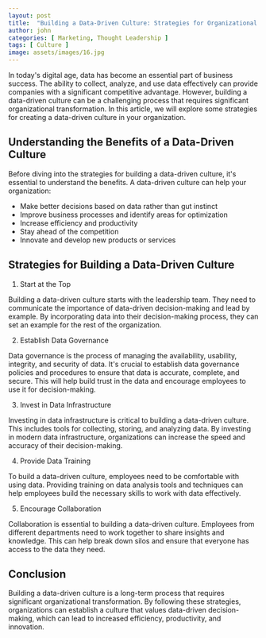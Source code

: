 ```yaml
---
layout: post
title:  "Building a Data-Driven Culture: Strategies for Organizational Transformation"
author: john
categories: [ Marketing, Thought Leadership ]
tags: [ Culture ]
image: assets/images/16.jpg
---
```

 
In today's digital age, data has become an essential part of business success. The ability to collect, analyze, and use data effectively can provide companies with a significant competitive advantage. However, building a data-driven culture can be a challenging process that requires significant organizational transformation. In this article, we will explore some strategies for creating a data-driven culture in your organization.

## Understanding the Benefits of a Data-Driven Culture

Before diving into the strategies for building a data-driven culture, it's essential to understand the benefits. A data-driven culture can help your organization:

- Make better decisions based on data rather than gut instinct
- Improve business processes and identify areas for optimization
- Increase efficiency and productivity
- Stay ahead of the competition
- Innovate and develop new products or services

## Strategies for Building a Data-Driven Culture

1. Start at the Top

Building a data-driven culture starts with the leadership team. They need to communicate the importance of data-driven decision-making and lead by example. By incorporating data into their decision-making process, they can set an example for the rest of the organization.

2. Establish Data Governance

Data governance is the process of managing the availability, usability, integrity, and security of data. It's crucial to establish data governance policies and procedures to ensure that data is accurate, complete, and secure. This will help build trust in the data and encourage employees to use it for decision-making.

3. Invest in Data Infrastructure

Investing in data infrastructure is critical to building a data-driven culture. This includes tools for collecting, storing, and analyzing data. By investing in modern data infrastructure, organizations can increase the speed and accuracy of their decision-making.

4. Provide Data Training

To build a data-driven culture, employees need to be comfortable with using data. Providing training on data analysis tools and techniques can help employees build the necessary skills to work with data effectively.

5. Encourage Collaboration

Collaboration is essential to building a data-driven culture. Employees from different departments need to work together to share insights and knowledge. This can help break down silos and ensure that everyone has access to the data they need.

## Conclusion

Building a data-driven culture is a long-term process that requires significant organizational transformation. By following these strategies, organizations can establish a culture that values data-driven decision-making, which can lead to increased efficiency, productivity, and innovation.
